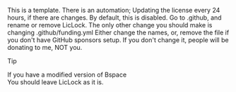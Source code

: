 This is a template.
There is an automation; Updating the license every 24 hours, if there are changes.
By default, this is disabled.
Go to .github, and rename or remove LicLock.
The only other change you should make is changing .github/funding.yml
Either change the names, or, remove the file if you don't have GitHub sponsors setup.
If you don't change it, people will be donating to me, NOT you.

> [!TIP]
> If you have a modified version of Bspace<br>
> You should leave LicLock as it is.
